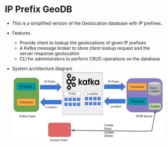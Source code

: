 # IP Prefix GeoDB

* This is a simplified version of the Geolocation database with IP prefixes.

* Features
  * Provide client to lookup the geolocations of given IP prefixes
  * A Kafka message broker to store client lookup request and the server response geolocation
  * CLI for administrators to perform CRUD operations on the database

* System architecture diagram
  ![](https://github.com/hsintali/IP-Prefix-GeoDB/blob/main/IPDB.jpg)
